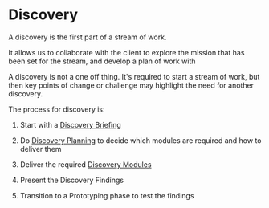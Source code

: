 # Discovery

A discovery is the first part of a stream of work.

It allows us to collaborate with the client to explore the mission that has been set for the stream, and develop a plan of work with 

A discovery is not a one off thing. It's required to start a stream of work, but then key points of change or challenge may highlight the need for another discovery.



The process for discovery is:

1. Start with a [Discovery Briefing](/delivery_recipe/Discovery/the-discovery-brief.md)

2. Do [Discovery Planning](/delivery_recipe/Discovery/discovery-planning.md) to decide which modules are required and how to deliver them
3. Deliver the required [Discovery Modules](/delivery_recipe/Discovery/discovery-modules.md)
4. Present the Discovery Findings
5. Transition to a Prototyping phase to test the findings

